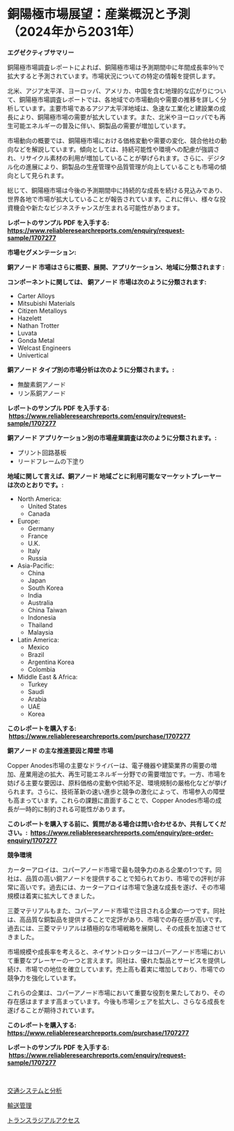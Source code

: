 <p><h1>銅陽極市場展望：産業概況と予測（2024年から2031年）</h1></p><p><strong>エグゼクティブサマリー</strong></p>
<p><p>銅陽極市場調査レポートによれば、銅陽極市場は予測期間中に年間成長率9％で拡大すると予測されています。市場状況についての特定の情報を提供します。</p><p>北米、アジア太平洋、ヨーロッパ、アメリカ、中国を含む地理的な広がりについて、銅陽極市場調査レポートでは、各地域での市場動向や需要の推移を詳しく分析しています。主要市場であるアジア太平洋地域は、急速な工業化と建設業の成長により、銅陽極市場の需要が拡大しています。また、北米やヨーロッパでも再生可能エネルギーの普及に伴い、銅製品の需要が増加しています。</p><p>市場動向の概要では、銅陽極市場における価格変動や需要の変化、競合他社の動向などを解説しています。傾向としては、持続可能性や環境への配慮が強調され、リサイクル素材の利用が増加していることが挙げられます。さらに、デジタル化の進展により、銅製品の生産管理や品質管理が向上していることも市場の傾向として見られます。</p><p>総じて、銅陽極市場は今後の予測期間中に持続的な成長を続ける見込みであり、世界各地で市場が拡大していることが報告されています。これに伴い、様々な投資機会や新たなビジネスチャンスが生まれる可能性があります。</p></p>
<p><strong>レポートのサンプル PDF を入手する: <a href="https://www.reliableresearchreports.com/enquiry/request-sample/1707277">https://www.reliableresearchreports.com/enquiry/request-sample/1707277</a></strong></p>
<p><strong>市場セグメンテーション:</strong></p>
<p><strong> 銅アノード 市場はさらに概要、展開、アプリケーション、地域に分類されます :</strong></p>
<p><strong>コンポーネントに関しては、 銅アノード 市場は次のように分類されます: &nbsp;</strong></p>
<p><ul><li>Carter Alloys</li><li>Mitsubishi Materials</li><li>Citizen Metalloys</li><li>Hazelett</li><li>Nathan Trotter</li><li>Luvata</li><li>Gonda Metal</li><li>Welcast Engineers</li><li>Univertical</li></ul></p>
<p><strong> 銅アノード タイプ別の市場分析は次のように分類されます。:</strong></p>
<p><ul><li>無酸素銅アノード</li><li>リン系銅アノード</li></ul></p>
<p><strong>レポートのサンプル PDF を入手する: &nbsp;<a href="https://www.reliableresearchreports.com/enquiry/request-sample/1707277">https://www.reliableresearchreports.com/enquiry/request-sample/1707277</a></strong></p>
<p><strong> 銅アノード アプリケーション別の市場産業調査は次のように分類されます。:</strong></p>
<p><ul><li>プリント回路基板</li><li>リードフレームの下塗り</li></ul></p>
<p><strong>地域に関して言えば、銅アノード 地域ごとに利用可能なマーケットプレーヤーは次のとおりです。:</strong></p>
<p><ul>
    <li>
        North America:
        <ul>
            <li>United States</li>
            <li>Canada</li>
        </ul>
    </li>
    <li>
        Europe:
        <ul>
            <li>Germany</li>
            <li>France</li>
            <li>U.K.</li>
            <li>Italy</li>
            <li>Russia</li>
        </ul>
    </li>
    <li>
        Asia-Pacific:
        <ul>
            <li>China</li>
            <li>Japan</li>
            <li>South Korea</li>
            <li>India</li>
            <li>Australia</li>
            <li>China Taiwan</li>
            <li>Indonesia</li>
            <li>Thailand</li>
            <li>Malaysia</li>
        </ul>
    </li>
    <li>
        Latin America:
        <ul>
            <li>Mexico</li>
            <li>Brazil</li>
            <li>Argentina Korea</li>
            <li>Colombia</li>
        </ul>
    </li>
    <li>
        Middle East & Africa:
        <ul>
            <li>Turkey</li>
            <li>Saudi</li>
            <li>Arabia</li>
            <li>UAE</li>
            <li>Korea</li>
        </ul>
    </li>
    </ul></p>
<p><strong>このレポートを購入する: &nbsp;<a href="https://www.reliableresearchreports.com/purchase/1707277">https://www.reliableresearchreports.com/purchase/1707277</a></strong></p>
<p><strong>銅アノード の主な推進要因と障壁 市場</strong></p>
<p><p>Copper Anodes市場の主要なドライバーは、電子機器や建築業界の需要の増加、産業用途の拡大、再生可能エネルギー分野での需要増加です。一方、市場を妨げる主要な要因は、原料価格の変動や供給不足、環境規制の厳格化などが挙げられます。さらに、技術革新の速い進歩と競争の激化によって、市場参入の障壁も高まっています。これらの課題に直面することで、Copper Anodes市場の成長が一時的に制約される可能性があります。</p></p>
<p><strong>このレポートを購入する前に、質問がある場合は問い合わせるか、共有してください。:&nbsp; <a href="https://www.reliableresearchreports.com/enquiry/pre-order-enquiry/1707277">https://www.reliableresearchreports.com/enquiry/pre-order-enquiry/1707277</a></strong></p>
<p><strong>競争環境</strong></p>
<p><p>カーターアロイは、コパーアノード市場で最も競争力のある企業の1つです。同社は、品質の高い銅アノードを提供することで知られており、市場での評判が非常に高いです。過去には、カーターアロイは市場で急速な成長を遂げ、その市場規模は着実に拡大してきました。</p><p>三菱マテリアルもまた、コパーアノード市場で注目される企業の一つです。同社は、高品質な銅製品を提供することで定評があり、市場での存在感が高いです。過去には、三菱マテリアルは積極的な市場戦略を展開し、その成長を加速させてきました。</p><p>市場規模や成長率を考えると、ネイサントロッターはコパーアノード市場において重要なプレーヤーの一つと言えます。同社は、優れた製品とサービスを提供し続け、市場での地位を確立しています。売上高も着実に増加しており、市場での競争力を強化しています。</p><p>これらの企業は、コパーアノード市場において重要な役割を果たしており、その存在感はますます高まっています。今後も市場シェアを拡大し、さらなる成長を遂げることが期待されています。</p></p>
<p><strong>このレポートを購入する: &nbsp; <a href="https://www.reliableresearchreports.com/purchase/1707277">https://www.reliableresearchreports.com/purchase/1707277</a></strong></p>
<p><strong>レポートのサンプル PDF を入手する: &nbsp;<a href="https://www.reliableresearchreports.com/enquiry/request-sample/1707277">https://www.reliableresearchreports.com/enquiry/request-sample/1707277</a></strong><strong></strong></p>
<p>&nbsp;</p>
<p><p><a href="https://github.com/xtkhtofdt934839/Market-Research-Report-List-1/blob/main/98819958238.md">交通システムと分析</a></p><p><a href="https://github.com/KaydenJohns1964/Market-Research-Report-List-1/blob/main/91649028237.md">輸送管理</a></p><p><a href="https://github.com/ddwcuskozol07187/Market-Research-Report-List-1/blob/main/17834428239.md">トランスラジアルアクセス</a></p></p>
